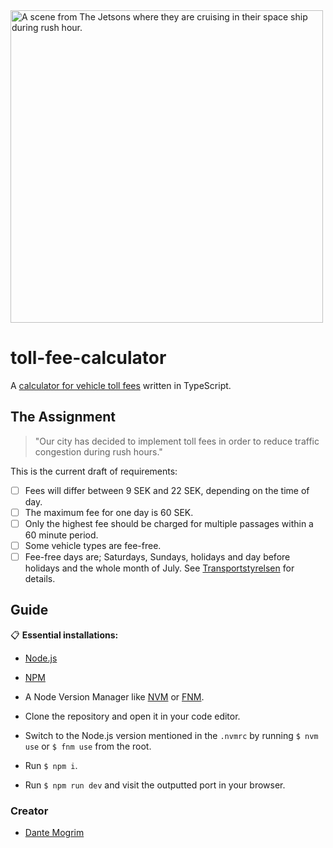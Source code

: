 <img src="https://media.giphy.com/media/YlQQYUIEAZ76o/giphy.gif" alt="A scene from The Jetsons where they are cruising in their space ship during rush hour." width="500">

# toll-fee-calculator

A
[calculator for vehicle toll fees](https://github.com/layertencollective/toll-fee-calculator)
written in TypeScript.

## The Assignment

> "Our city has decided to implement toll fees in order to reduce traffic
> congestion during rush hours."

This is the current draft of requirements:

- [ ] Fees will differ between 9 SEK and 22 SEK, depending on the time of day.
- [ ] The maximum fee for one day is 60 SEK.
- [ ] Only the highest fee should be charged for multiple passages within a 60
      minute period.
- [ ] Some vehicle types are fee-free.
- [ ] Fee-free days are; Saturdays, Sundays, holidays and day before holidays
      and the whole month of July. See
      [Transportstyrelsen](https://transportstyrelsen.se/sv/vagtrafik/Trangselskatt/Trangselskatt-i-goteborg/Tider-och-belopp-i-Goteborg/)
      for details.

## Guide

:clipboard: **Essential installations:**

- [Node.js](https://nodejs.org/en/)
- [NPM](https://www.npmjs.com/)
- A Node Version Manager like [NVM](https://github.com/nvm-sh/nvm) or
  [FNM](https://github.com/Schniz/fnm).

- Clone the repository and open it in your code editor.
- Switch to the Node.js version mentioned in the `.nvmrc` by running `$ nvm use`
  or `$ fnm use` from the root.
- Run `$ npm i`.
- Run `$ npm run dev` and visit the outputted port in your browser.

### Creator

- [Dante Mogrim](https://github.com/dantemogrim/)
